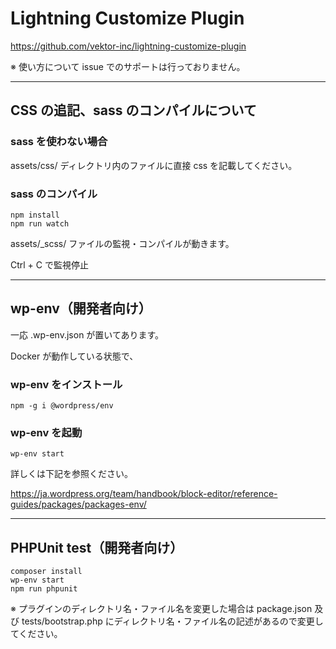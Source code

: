 # Lightning Customize Plugin

https://github.com/vektor-inc/lightning-customize-plugin

※ 使い方について issue でのサポートは行っておりません。

---

## CSS の追記、sass のコンパイルについて

### sass を使わない場合

assets/css/ ディレクトリ内のファイルに直接 css を記載してください。

### sass のコンパイル

```
npm install
npm run watch
```

assets/_scss/ ファイルの監視・コンパイルが動きます。

Ctrl + C で監視停止

---

## wp-env（開発者向け）

一応 .wp-env.json が置いてあります。

Docker が動作している状態で、

### wp-env をインストール

```
npm -g i @wordpress/env
```

### wp-env を起動

 ```
 wp-env start
 ```

詳しくは下記を参照ください。

https://ja.wordpress.org/team/handbook/block-editor/reference-guides/packages/packages-env/

---

## PHPUnit test（開発者向け）

```
composer install
wp-env start
npm run phpunit
```

※ プラグインのディレクトリ名・ファイル名を変更した場合は package.json 及び tests/bootstrap.php にディレクトリ名・ファイル名の記述があるので変更してください。